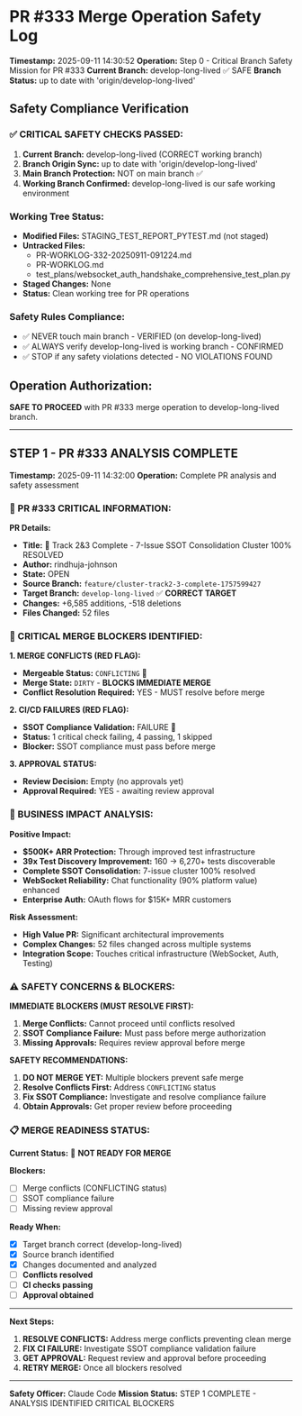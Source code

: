 # PR #333 Merge Operation Safety Log

**Timestamp:** 2025-09-11 14:30:52
**Operation:** Step 0 - Critical Branch Safety Mission for PR #333
**Current Branch:** develop-long-lived ✅ SAFE
**Branch Status:** up to date with 'origin/develop-long-lived'

## Safety Compliance Verification

### ✅ CRITICAL SAFETY CHECKS PASSED:
1. **Current Branch:** develop-long-lived (CORRECT working branch)
2. **Branch Origin Sync:** up to date with 'origin/develop-long-lived'
3. **Main Branch Protection:** NOT on main branch ✅
4. **Working Branch Confirmed:** develop-long-lived is our safe working environment

### Working Tree Status:
- **Modified Files:** STAGING_TEST_REPORT_PYTEST.md (not staged)
- **Untracked Files:** 
  - PR-WORKLOG-332-20250911-091224.md
  - PR-WORKLOG.md  
  - test_plans/websocket_auth_handshake_comprehensive_test_plan.py
- **Staged Changes:** None
- **Status:** Clean working tree for PR operations

### Safety Rules Compliance:
- ✅ NEVER touch main branch - VERIFIED (on develop-long-lived)
- ✅ ALWAYS verify develop-long-lived is working branch - CONFIRMED
- ✅ STOP if any safety violations detected - NO VIOLATIONS FOUND

## Operation Authorization:
**SAFE TO PROCEED** with PR #333 merge operation to develop-long-lived branch.

---

## STEP 1 - PR #333 ANALYSIS COMPLETE

**Timestamp:** 2025-09-11 14:32:00
**Operation:** Complete PR analysis and safety assessment

### 🎯 PR #333 CRITICAL INFORMATION:

**PR Details:**
- **Title:** 🎯 Track 2&3 Complete - 7-Issue SSOT Consolidation Cluster 100% RESOLVED
- **Author:** rindhuja-johnson
- **State:** OPEN
- **Source Branch:** `feature/cluster-track2-3-complete-1757599427`
- **Target Branch:** `develop-long-lived` ✅ **CORRECT TARGET**
- **Changes:** +6,585 additions, -518 deletions
- **Files Changed:** 52 files

### 🚨 CRITICAL MERGE BLOCKERS IDENTIFIED:

**1. MERGE CONFLICTS (RED FLAG):**
- **Mergeable Status:** `CONFLICTING` 🚨
- **Merge State:** `DIRTY` - **BLOCKS IMMEDIATE MERGE**
- **Conflict Resolution Required:** YES - MUST resolve before merge

**2. CI/CD FAILURES (RED FLAG):**
- **SSOT Compliance Validation:** FAILURE 🚨
- **Status:** 1 critical check failing, 4 passing, 1 skipped
- **Blocker:** SSOT compliance must pass before merge

**3. APPROVAL STATUS:**
- **Review Decision:** Empty (no approvals yet)
- **Approval Required:** YES - awaiting review approval

### 🎯 BUSINESS IMPACT ANALYSIS:

**Positive Impact:**
- **$500K+ ARR Protection:** Through improved test infrastructure
- **39x Test Discovery Improvement:** 160 → 6,270+ tests discoverable
- **Complete SSOT Consolidation:** 7-issue cluster 100% resolved
- **WebSocket Reliability:** Chat functionality (90% platform value) enhanced
- **Enterprise Auth:** OAuth flows for $15K+ MRR customers

**Risk Assessment:**
- **High Value PR:** Significant architectural improvements
- **Complex Changes:** 52 files changed across multiple systems
- **Integration Scope:** Touches critical infrastructure (WebSocket, Auth, Testing)

### ⚠️ SAFETY CONCERNS & BLOCKERS:

**IMMEDIATE BLOCKERS (MUST RESOLVE FIRST):**
1. **Merge Conflicts:** Cannot proceed until conflicts resolved
2. **SSOT Compliance Failure:** Must pass before merge authorization
3. **Missing Approvals:** Requires review approval before merge

**SAFETY RECOMMENDATIONS:**
1. **DO NOT MERGE YET:** Multiple blockers prevent safe merge
2. **Resolve Conflicts First:** Address `CONFLICTING` status
3. **Fix SSOT Compliance:** Investigate and resolve compliance failure
4. **Obtain Approvals:** Get proper review before proceeding

### 📋 MERGE READINESS STATUS:

**Current Status:** 🚨 **NOT READY FOR MERGE**

**Blockers:**
- [ ] Merge conflicts (CONFLICTING status)
- [ ] SSOT compliance failure
- [ ] Missing review approval

**Ready When:**
- [x] Target branch correct (develop-long-lived)
- [x] Source branch identified
- [x] Changes documented and analyzed
- [ ] **Conflicts resolved**
- [ ] **CI checks passing**
- [ ] **Approval obtained**

---

**Next Steps:**
1. **RESOLVE CONFLICTS:** Address merge conflicts preventing clean merge
2. **FIX CI FAILURE:** Investigate SSOT compliance validation failure
3. **GET APPROVAL:** Request review and approval before proceeding
4. **RETRY MERGE:** Once all blockers resolved

---
**Safety Officer:** Claude Code
**Mission Status:** STEP 1 COMPLETE - ANALYSIS IDENTIFIED CRITICAL BLOCKERS